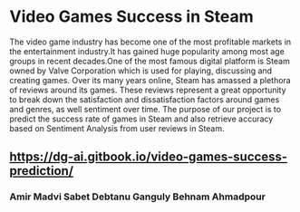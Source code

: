 # Video Games Success in Steam

The video game industry has become one of the most profitable markets in the entertainment industry.It has gained huge popularity among most age groups in recent decades.One of the most famous digital platform is Steam owned by Valve Corporation which is used for playing, discussing and creating games.
Over its many years online, Steam has amassed a plethora of reviews around its games. These reviews represent a great opportunity to break down the satisfaction and dissatisfaction factors around games and genres, as well sentiment over time.
The purpose of our project is to predict the success rate of games in Steam and also retrieve accuracy based on Sentiment Analysis from user reviews in Steam.
## https://dg-ai.gitbook.io/video-games-success-prediction/

### Amir Madvi Sabet  Debtanu Ganguly  Behnam Ahmadpour
